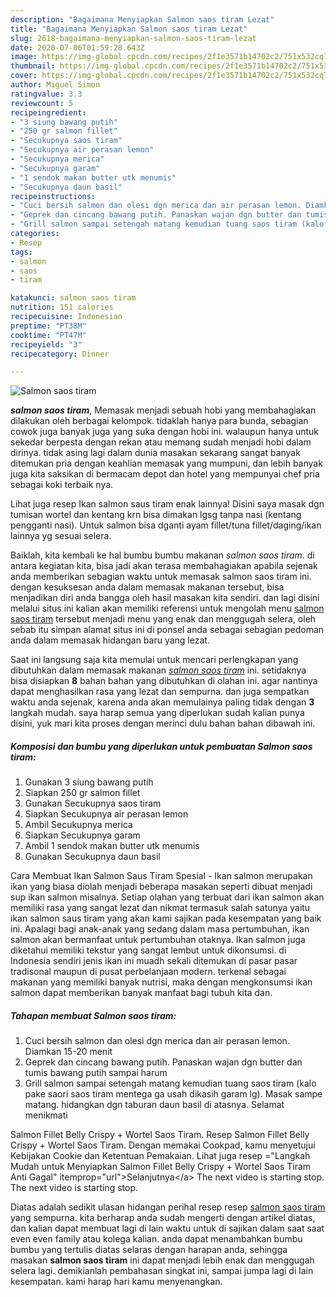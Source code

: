 ```yaml
---
description: "Bagaimana Menyiapkan Salmon saos tiram Lezat"
title: "Bagaimana Menyiapkan Salmon saos tiram Lezat"
slug: 2618-bagaimana-menyiapkan-salmon-saos-tiram-lezat
date: 2020-07-06T01:59:28.643Z
image: https://img-global.cpcdn.com/recipes/2f1e3571b14702c2/751x532cq70/salmon-saos-tiram-foto-resep-utama.jpg
thumbnail: https://img-global.cpcdn.com/recipes/2f1e3571b14702c2/751x532cq70/salmon-saos-tiram-foto-resep-utama.jpg
cover: https://img-global.cpcdn.com/recipes/2f1e3571b14702c2/751x532cq70/salmon-saos-tiram-foto-resep-utama.jpg
author: Miguel Simon
ratingvalue: 3.3
reviewcount: 5
recipeingredient:
- "3 siung bawang putih"
- "250 gr salmon fillet"
- "Secukupnya saos tiram"
- "Secukupnya air perasan lemon"
- "Secukupnya merica"
- "Secukupnya garam"
- "1 sendok makan butter utk menumis"
- "Secukupnya daun basil"
recipeinstructions:
- "Cuci bersih salmon dan olesi dgn merica dan air perasan lemon. Diamkan 15-20 menit"
- "Geprek dan cincang bawang putih. Panaskan wajan dgn butter dan tumis bawang putih sampai harum"
- "Grill salmon sampai setengah matang kemudian tuang saos tiram (kalo pake saori saos tiram mentega ga usah dikasih garam lg). Masak sampe matang. hidangkan dgn taburan daun basil di atasnya. Selamat menikmati"
categories:
- Resep
tags:
- salmon
- saos
- tiram

katakunci: salmon saos tiram 
nutrition: 151 calories
recipecuisine: Indonesian
preptime: "PT38M"
cooktime: "PT47M"
recipeyield: "3"
recipecategory: Dinner

---
```



![Salmon saos tiram](https://img-global.cpcdn.com/recipes/2f1e3571b14702c2/751x532cq70/salmon-saos-tiram-foto-resep-utama.jpg)

<b><i>salmon saos tiram</i></b>, Memasak menjadi sebuah hobi yang membahagiakan dilakukan oleh berbagai kelompok. tidaklah hanya para bunda, sebagian cowok juga banyak juga yang suka dengan hobi ini. walaupun hanya untuk sekedar berpesta dengan rekan atau memang sudah menjadi hobi dalam dirinya. tidak asing lagi dalam dunia masakan sekarang sangat banyak ditemukan pria dengan keahlian memasak yang mumpuni, dan lebih banyak juga kita saksikan di bermacam depot dan hotel yang mempunyai chef pria sebagai koki terbaik nya.

Lihat juga resep Ikan salmon saus tiram enak lainnya! Disini saya masak dgn tumisan wortel dan kentang krn bisa dimakan lgsg tanpa nasi (kentang pengganti nasi). Untuk salmon bisa dganti ayam fillet/tuna fillet/daging/ikan lainnya yg sesuai selera.

Baiklah, kita kembali ke hal bumbu bumbu makanan <i>salmon saos tiram</i>. di antara kegiatan kita, bisa jadi akan terasa membahagiakan apabila sejenak anda memberikan sebagian waktu untuk memasak salmon saos tiram ini. dengan kesuksesan anda dalam memasak makanan tersebut, bisa menjadikan diri anda bangga oleh hasil masakan kita sendiri. dan lagi disini melalui situs ini kalian akan memiliki referensi untuk mengolah menu <u>salmon saos tiram</u> tersebut menjadi menu yang enak dan menggugah selera, oleh sebab itu simpan alamat situs ini di ponsel anda sebagai sebagian pedoman anda dalam memasak hidangan baru yang lezat.


Saat ini langsung saja kita memulai untuk mencari perlengkapan yang dibutuhkan dalam memasak makanan <u><i>salmon saos tiram</i></u> ini. setidaknya bisa disiapkan <b>8</b> bahan bahan yang dibutuhkan di olahan ini. agar nantinya dapat menghasilkan rasa yang lezat dan sempurna. dan juga sempatkan waktu anda sejenak, karena anda akan memulainya paling tidak dengan <b>3</b> langkah mudah. saya harap semua yang diperlukan sudah kalian punya disini, yuk mari kita proses dengan merinci dulu bahan bahan dibawah ini.

<!--inarticleads1-->

##### Komposisi dan bumbu yang diperlukan untuk pembuatan Salmon saos tiram:

1. Gunakan 3 siung bawang putih
1. Siapkan 250 gr salmon fillet
1. Gunakan Secukupnya saos tiram
1. Siapkan Secukupnya air perasan lemon
1. Ambil Secukupnya merica
1. Siapkan Secukupnya garam
1. Ambil 1 sendok makan butter utk menumis
1. Gunakan Secukupnya daun basil


Cara Membuat Ikan Salmon Saus Tiram Spesial - Ikan salmon merupakan ikan yang biasa diolah menjadi beberapa masakan seperti dibuat menjadi sup ikan salmon misalnya. Setiap olahan yang terbuat dari ikan salmon akan memiliki rasa yang sangat lezat dan nikmat termasuk salah satunya yaitu ikan salmon saus tiram yang akan kami sajikan pada kesempatan yang baik ini. Apalagi bagi anak-anak yang sedang dalam masa pertumbuhan, ikan salmon akan bermanfaat untuk pertumbuhan otaknya. Ikan salmon juga diketahui memiliki tekstur yang sangat lembut untuk dikonsumsi. di Indonesia sendiri jenis ikan ini muadh sekali ditemukan di pasar pasar tradisonal maupun di pusat perbelanjaan modern. terkenal sebagai makanan yang memiliki banyak nutrisi, maka dengan mengkonsumsi ikan salmon dapat memberikan banyak manfaat bagi tubuh kita dan. 

<!--inarticleads2-->

##### Tahapan membuat Salmon saos tiram:

1. Cuci bersih salmon dan olesi dgn merica dan air perasan lemon. Diamkan 15-20 menit
1. Geprek dan cincang bawang putih. Panaskan wajan dgn butter dan tumis bawang putih sampai harum
1. Grill salmon sampai setengah matang kemudian tuang saos tiram (kalo pake saori saos tiram mentega ga usah dikasih garam lg). Masak sampe matang. hidangkan dgn taburan daun basil di atasnya. Selamat menikmati


Salmon Fillet Belly Crispy + Wortel Saos Tiram. Resep Salmon Fillet Belly Crispy + Wortel Saos Tiram. Dengan memakai Cookpad, kamu menyetujui Kebijakan Cookie dan Ketentuan Pemakaian. Lihat juga resep =&#34;Langkah Mudah untuk Menyiapkan Salmon Fillet Belly Crispy + Wortel Saos Tiram Anti Gagal&#34; itemprop=&#34;url&#34;&gt;Selanjutnya&lt;/a&gt; The next video is starting stop. The next video is starting stop. 

Diatas adalah sedikit ulasan hidangan perihal resep resep <u>salmon saos tiram</u> yang sempurna. kita berharap anda sudah mengerti dengan artikel diatas, dan kalian dapat membuat lagi di lain waktu untuk di sajikan dalam saat saat even even family atau kolega kalian. anda dapat menambahkan bumbu bumbu yang tertulis diatas selaras dengan harapan anda, sehingga masakan <b>salmon saos tiram</b> ini dapat menjadi lebih enak dan menggugah selera lagi. demikianlah pembahasan singkat ini, sampai jumpa lagi di lain kesempatan. kami harap hari kamu menyenangkan.
